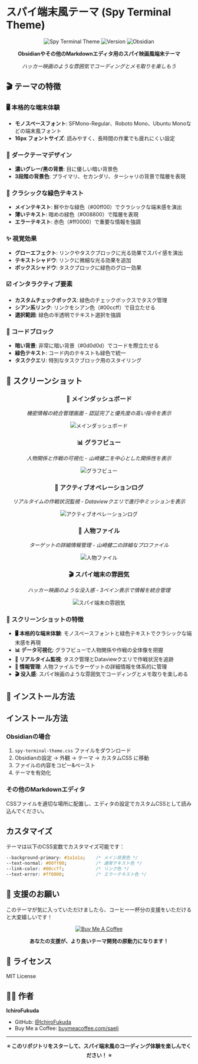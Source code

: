 # スパイ端末風テーマ (Spy Terminal Theme)

<div align="center">

![Spy Terminal Theme](https://img.shields.io/badge/Theme-Spy%20Terminal-00ff00?style=for-the-badge&labelColor=1a1a1a)
![Version](https://img.shields.io/badge/Version-1.0.0-00aa00?style=for-the-badge&labelColor=1a1a1a)
![Obsidian](https://img.shields.io/badge/Obsidian-Compatible-7c3aed?style=for-the-badge&labelColor=1a1a1a)

**Obsidianやその他のMarkdownエディタ用のスパイ映画風端末テーマ**

*ハッカー映画のような雰囲気でコーディングとメモ取りを楽しもう*

</div>

## 🎬 テーマの特徴

### 🖥️ **本格的な端末体験**
- **モノスペースフォント**: SFMono-Regular、Roboto Mono、Ubuntu Monoなどの端末風フォント
- **16px フォントサイズ**: 読みやすく、長時間の作業でも疲れにくい設定

### 🌙 **ダークテーマデザイン**
- **濃いグレー/黒の背景**: 目に優しい暗い背景色
- **3段階の背景色**: プライマリ、セカンダリ、ターシャリの背景で階層を表現

### 💚 **クラシックな緑色テキスト**
- **メインテキスト**: 鮮やかな緑色（#00ff00）でクラシックな端末感を演出
- **薄いテキスト**: 暗めの緑色（#008800）で階層を表現
- **エラーテキスト**: 赤色（#ff0000）で重要な情報を強調

### ✨ **視覚効果**
- **グローエフェクト**: リンクやタスクブロックに光る効果でスパイ感を演出
- **テキストシャドウ**: リンクに微細な光る効果を追加
- **ボックスシャドウ**: タスクブロックに緑色のグロー効果

### ☑️ **インタラクティブ要素**
- **カスタムチェックボックス**: 緑色のチェックボックスでタスク管理
- **シアン系リンク**: リンクをシアン色（#00ccff）で目立たせる
- **選択範囲**: 緑色の半透明でテキスト選択を強調

### 📝 **コードブロック**
- **暗い背景**: 非常に暗い背景（#0d0d0d）でコードを際立たせる
- **緑色テキスト**: コード内のテキストも緑色で統一
- **タスククエリ**: 特別なタスクブロック用のスタイリング

## 📸 スクリーンショット

<div align="center">

### 🎯 メインダッシュボード
*機密情報の統合管理画面 - 認証完了と優先度の高い指令を表示*

![メインダッシュボード](./screenshots/main-dashboard.png)

### 📊 グラフビュー  
*人物関係と作戦の可視化 - 山崎健二を中心とした関係性を表示*

![グラフビュー](./screenshots/graph-view.png)

### 📝 アクティブオペレーションログ
*リアルタイムの作戦状況監視 - Dataviewクエリで進行中ミッションを表示*

![アクティブオペレーションログ](./screenshots/active-operations-log.png)

### 👤 人物ファイル
*ターゲットの詳細情報管理 - 山崎健二の詳細なプロファイル*

![人物ファイル](./screenshots/person-file.png)

### 🎬 スパイ端末の雰囲気
*ハッカー映画のような没入感 - 3ペイン表示で情報を統合管理*

![スパイ端末の雰囲気](./screenshots/spy-terminal-atmosphere.png)

</div>

### 🌟 スクリーンショットの特徴

- **🖥️ 本格的な端末体験**: モノスペースフォントと緑色テキストでクラシックな端末感を再現
- **📊 データ可視化**: グラフビューで人物関係や作戦の全体像を把握
- **📝 リアルタイム監視**: タスク管理とDataviewクエリで作戦状況を追跡
- **👤 情報管理**: 人物ファイルでターゲットの詳細情報を体系的に管理
- **🎬 没入感**: スパイ映画のような雰囲気でコーディングとメモ取りを楽しめる

## 🚀 インストール方法

## インストール方法

### Obsidianの場合

1. `spy-terminal-theme.css` ファイルをダウンロード
2. Obsidianの設定 → 外観 → テーマ → カスタムCSS に移動
3. ファイルの内容をコピー&ペースト
4. テーマを有効化

### その他のMarkdownエディタ

CSSファイルを適切な場所に配置し、エディタの設定でカスタムCSSとして読み込んでください。

## カスタマイズ

テーマは以下のCSS変数でカスタマイズ可能です：

```css
--background-primary: #1a1a1a;    /* メイン背景色 */
--text-normal: #00ff00;           /* 通常テキスト色 */
--link-color: #00ccff;            /* リンク色 */
--text-error: #ff0000;            /* エラーテキスト色 */
```

## 💝 支援のお願い

このテーマが気に入っていただけましたら、コーヒー一杯分の支援をいただけると大変嬉しいです！

<div align="center">

[![Buy Me A Coffee](https://img.shields.io/badge/Buy%20Me%20A%20Coffee-☕%20Support%20Me-FFDD00?style=for-the-badge&logo=buy-me-a-coffee&logoColor=white&labelColor=000000)](https://buymeacoffee.com/saeli)

**あなたの支援が、より良いテーマ開発の原動力になります！**

</div>

## 📄 ライセンス

MIT License

## 👨‍💻 作者

**IchiroFukuda**

- GitHub: [@IchiroFukuda](https://github.com/IchiroFukuda)
- Buy Me a Coffee: [buymeacoffee.com/saeli](https://buymeacoffee.com/saeli)

---

<div align="center">

**⭐ このリポジトリをスターして、スパイ端末風のコーディング体験を楽しんでください！ ⭐**

</div>
